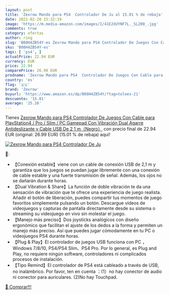 ```yaml
---
layout: post
title: 'Zexrow Mando para PS4  Controlador De Ju al 15.01 % de rebaja'
date: 2021-02-20 15:32:19
image: 'https://m.media-amazon.com/images/I/41E2XUYNF7L._SL200_.jpg'
comments: true
category: ofertas
author: ring
slug: 'B08H4ZB54Y-es Zexrow Mando para PS4 Controlador De Juegos Con Cable para...'
sku: 'B08H4ZB54Y-es'
tags: [ 'ps4', ]
actualPrice: 22.94 EUR
currency: EUR
price: 22.94
comparePrice: 26.99 EUR
prodname: 'Zexrow Mando para PS4  Controlador De Juegos Con Cable para PlayStation4 / Pro / Slim / PC  Gamepad Con Vibración Dual  Agarre Antideslizante y Cable USB De 2 1 m（Negro）'
country: 'es'
flag: '🇪🇸'
brand: 'Zexrow'
buyurl: 'https://www.amazon.es/dp/B08H4ZB54Y/?tag=tolees-21'
descuento: '15.01'
average: '25.26'
---
```


Tienes [Zexrow Mando para PS4  Controlador De Juegos Con Cable para PlayStation4 / Pro / Slim / PC  Gamepad Con Vibración Dual  Agarre Antideslizante y Cable USB De 2 1 m（Negro）](https://www.amazon.es/dp/B08H4ZB54Y/?tag=tolees-21) con precio final de  22.94 EUR (original: 26.99 EUR) (15.01 %  de rebaja) aqui!

[![Zexrow Mando para PS4  Controlador De Ju](https://m.media-amazon.com/images/I/41E2XUYNF7L._SL200_.jpg)](https://www.amazon.es/dp/B08H4ZB54Y/?tag=tolees-21)

🔎:

- 【Conexión estable】viene con un cable de conexión USB de 2,1 m y garantiza que los juegos se puedan jugar libremente con una conexión de cable estable y una fuerte transmisión de señal. Además, los ojos no se dañarán durante horas.
- 【Dual Vibration & Share】La función de doble vibración te da una sensación de vibración que te ofrece una experiencia de juego realista. Añadir el botón de liberación, puedes compartir tus momentos de juego favoritos simplemente pulsando un botón. Descargue vídeos de videojuegos y capturas de pantalla directamente desde su sistema o streaming su videojuego en vivo sin molestar el juego.
- 【Manejo más preciso】Dos joysticks analógicos con diseño ergonómico que facilitan el ajuste de los dedos a la forma y permiten un manejo más preciso. Así que puedes jugar cómodamente en tu PC o videojuegos PS4 durante horas.
- 【Plug & Play】El controlador de juegos USB funciona con PC ，Windows 7/8/10, PS4/PS4 Slim、PS4 Pro. Por lo general, es Plug and Play, no requiere ningún software, controladores ni complicados procesos de instalación.
- 【Tipo Remind】El controlador de PS4 está cableado a través de USB, no inalámbrico. Por favor, ten en cuenta ：(1）no hay conector de audio ni conector para auriculares. (2)No hay Touchpad.

[🛒 Comprar!!!](https://www.amazon.es/dp/B08H4ZB54Y/?tag=tolees-21)
